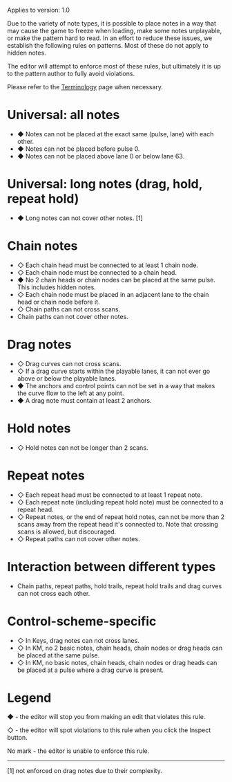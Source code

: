 Applies to version: 1.0

Due to the variety of note types, it is possible to place notes in a way that may cause the game to freeze when loading, make some notes unplayable, or make the pattern hard to read. In an effort to reduce these issues, we establish the following rules on patterns. Most of these do not apply to hidden notes.

The editor will attempt to enforce most of these rules, but ultimately it is up to the pattern author to fully avoid violations.

Please refer to the [Terminology](Terminology.md) page when necessary.

# Universal: all notes
* ◆ Notes can not be placed at the exact same (pulse, lane) with each other.
* ◆ Notes can not be placed before pulse 0.
* ◆ Notes can not be placed above lane 0 or below lane 63.

# Universal: long notes (drag, hold, repeat hold)
* ◆ Long notes can not cover other notes. [1]

# Chain notes
* ◇ Each chain head must be connected to at least 1 chain node.
* ◇ Each chain node must be connected to a chain head.
* ◆ No 2 chain heads or chain nodes can be placed at the same pulse. This includes hidden notes.
* ◇ Each chain node must be placed in an adjacent lane to the chain head or chain node before it.
* ◇ Chain paths can not cross scans.
* Chain paths can not cover other notes.

# Drag notes
* ◇ Drag curves can not cross scans.
* ◇ If a drag curve starts within the playable lanes, it can not ever go above or below the playable lanes.
* ◆ The anchors and control points can not be set in a way that makes the curve flow to the left at any point.
* ◆ A drag note must contain at least 2 anchors.

# Hold notes
* ◇ Hold notes can not be longer than 2 scans.

# Repeat notes
* ◇ Each repeat head must be connected to at least 1 repeat note.
* ◇ Each repeat note (including repeat hold note) must be connected to a repeat head.
* ◇ Repeat notes, or the end of repeat hold notes, can not be more than 2 scans away from the repeat head it's connected to. Note that crossing scans is allowed, but discouraged.
* ◇ Repeat paths can not cover other notes.

# Interaction between different types
* Chain paths, repeat paths, hold trails, repeat hold trails and drag curves can not cross each other.

# Control-scheme-specific
* ◇ In Keys, drag notes can not cross lanes.
* ◇ In KM, no 2 basic notes, chain heads, chain nodes or drag heads can be placed at the same pulse.
* ◇ In KM, no basic notes, chain heads, chain nodes or drag heads can be placed at a pulse where a drag curve is present.

# Legend

◆ - the editor will stop you from making an edit that violates this rule.

◇ - the editor will spot violations to this rule when you click the Inspect button.

No mark - the editor is unable to enforce this rule.

---

[1] not enforced on drag notes due to their complexity.
